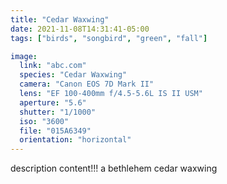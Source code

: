 ```yaml
---
title: "Cedar Waxwing"
date: 2021-11-08T14:31:41-05:00
tags: ["birds", "songbird", "green", "fall"]

image:
  link: "abc.com"
  species: "Cedar Waxwing"
  camera: "Canon EOS 7D Mark II"
  lens: "EF 100-400mm f/4.5-5.6L IS II USM"
  aperture: "5.6"
  shutter: "1/1000"
  iso: "3600"
  file: "015A6349"
  orientation: "horizontal"
---
```


description content!!!
a bethlehem cedar waxwing